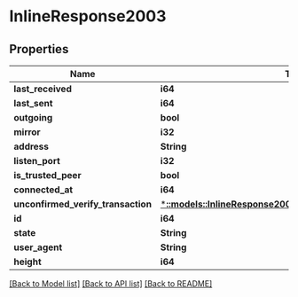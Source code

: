 # InlineResponse2003

## Properties
Name | Type | Description | Notes
------------ | ------------- | ------------- | -------------
**last_received** | **i64** |  | [optional] 
**last_sent** | **i64** |  | [optional] 
**outgoing** | **bool** |  | [optional] 
**mirror** | **i32** |  | [optional] 
**address** | **String** |  | [optional] 
**listen_port** | **i32** |  | [optional] 
**is_trusted_peer** | **bool** |  | [optional] 
**connected_at** | **i64** |  | [optional] 
**unconfirmed_verify_transaction** | [***::models::InlineResponse2003UnconfirmedVerifyTransaction**](inline_response_200_3_unconfirmed_verify_transaction.md) |  | [optional] 
**id** | **i64** |  | [optional] 
**state** | **String** |  | [optional] 
**user_agent** | **String** |  | [optional] 
**height** | **i64** |  | [optional] 

[[Back to Model list]](../README.md#documentation-for-models) [[Back to API list]](../README.md#documentation-for-api-endpoints) [[Back to README]](../README.md)


